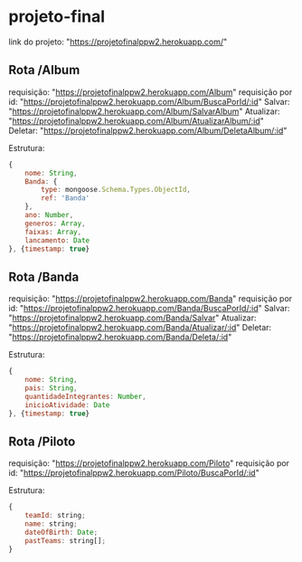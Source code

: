 # projeto-final

link do projeto: "https://projetofinalppw2.herokuapp.com/"

## Rota /Album 

requisição: "https://projetofinalppw2.herokuapp.com/Album"
requisição por id: "https://projetofinalppw2.herokuapp.com/Album/BuscaPorId/:id"
Salvar: "https://projetofinalppw2.herokuapp.com/Album/SalvarAlbum"
Atualizar: "https://projetofinalppw2.herokuapp.com/Album/AtualizarAlbum/:id"
Deletar: "https://projetofinalppw2.herokuapp.com/Album/DeletaAlbum/:id"

Estrutura: 
```javascript
{
    nome: String,
    Banda: {
        type: mongoose.Schema.Types.ObjectId,
        ref: 'Banda'
    },
    ano: Number,
    generos: Array,
    faixas: Array,
    lancamento: Date
}, {timestamp: true}
```

## Rota /Banda

requisição: "https://projetofinalppw2.herokuapp.com/Banda"
requisição por id: "https://projetofinalppw2.herokuapp.com/Banda/BuscaPorId/:id"
Salvar: "https://projetofinalppw2.herokuapp.com/Banda/Salvar"
Atualizar: "https://projetofinalppw2.herokuapp.com/Banda/Atualizar/:id"
Deletar: "https://projetofinalppw2.herokuapp.com/Banda/Deleta/:id"

Estrutura:
```javascript
{
    nome: String,
    pais: String,
    quantidadeIntegrantes: Number,
    inicioAtividade: Date
}, {timestamp: true}
```

## Rota /Piloto

requisição: "https://projetofinalppw2.herokuapp.com/Piloto"
requisição por id: "https://projetofinalppw2.herokuapp.com/Piloto/BuscaPorId/:id"

Estrutura:
```javascript
{
	teamId: string;
	name: string;
	dateOfBirth: Date;
	pastTeams: string[];
}
```
